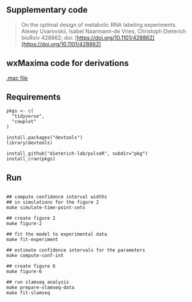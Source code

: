 ## Supplementary code

> On the optimal design of metabolic RNA labeling experiments.  
> Alexey Uvarovskii, Isabel Naarmann-de Vries, Christoph Dieterich  
> bioRxiv 428862; doi: [https://doi.org/10.1101/428862](https://doi.org/10.1101/428862)

## wxMaxima code for derivations

[.mac file](maxima.mac)

## Requirements

```{r}
pkgs <- c(
  "tidyverse",
  "cowplot"
)

install.packages("devtools")
library(devtools)

install_github("dieterich-lab/pulseR", subdir="pkg")
install_cran(pkgs)

```

## Run

```{bash}

## compute confidence interval widths
## in simulations for the figure 2
make simulate-time-point-sets

## create figure 2
make figure-2

## fit the model to experimental data
make fit-experiment

## estimate confidence intervals for the parameters
make compute-conf-int

## create figure 6
make figure-6

## run slamseq analysis
make prepare-slamseq-data
make fit-slamseq

```
